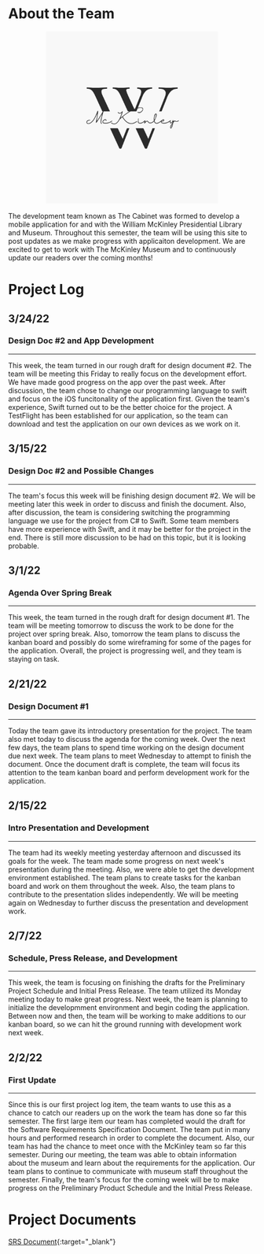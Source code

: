 # About the Team

<p align="center">
  <img width="350" height="350" src="mckinley.png">
</p>

The development team known as The Cabinet was formed to develop a mobile application for and with the William McKinley Presidential Library and Museum. Throughout this semester, the team will be using this site to post updates as we make progress with applicaiton development. We are excited to get to work with The McKinley Museum and to continuously update our readers over the coming months!

# Project Log

## 3/24/22

### Design Doc #2 and App Development
---
This week, the team turned in our rough draft for design document #2. The team will be meeting this Friday to really focus on the development effort. We have made good progress on the app over the past week. After discussion, the team chose to change our programming language to swift and focus on the iOS funcitonality of the application first. Given the team's experience, Swift turned out to be the better choice for the project. A TestFlight has been established for our application, so the team can download and test the application on our own devices as we work on it.

## 3/15/22
### Design Doc #2 and Possible Changes
---
The team's focus this week will be finishing design document #2. We will be meeting later this week in order to discuss and finish the document. Also, after discussion, the team is considering switching the programming language we use for the project from C# to Swift. Some team members have more experience with Swift, and it may be better for the project in the end. There is still more discussion to be had on this topic, but it is looking probable.

## 3/1/22
### Agenda Over Spring Break
---
This week, the team turned in the rough draft for design document #1. The team will be meeting tomorrow to discuss the work to be done for the project over spring break. Also, tomorrow the team plans to discuss the kanban board and possibly do some wireframing for some of the pages for the application. Overall, the project is progressing well, and they team is staying on task.
## 2/21/22
### Design Document #1
---
Today the team gave its introductory presentation for the project. The team also met today to discuss the agenda for the coming week. Over the next few days, the team plans to spend time working on the design document due next week. The team plans to meet Wednesday to attempt to finish the document. Once the document draft is complete, the team will focus its attention to the team kanban board and perform development work for the application.
## 2/15/22
### Intro Presentation and Development
---
The team had its weekly meeting yesterday afternoon and discussed its goals for the week. The team made some progress on next week's presentation during the meeting. Also, we were able to get the development environment established. The team plans to create tasks for the kanban board and work on them throughout the week. Also, the team plans to contribute to the presentation slides independently. We will be meeting again on Wednesday to further discuss the presentation and development work.
## 2/7/22
### Schedule, Press Release, and Development
---
This week, the team is focusing on finishing the drafts for the Preliminary Project Schedule and Initial Press Release. The team utilized its Monday meeting today to make great progress. Next week, the team is planning to initialize the developmment environment and begin coding the application. Between now and then, the team will be working to make additions to our kanban board, so we can hit the ground running with development work next week.
## 2/2/22
### First Update
---
Since this is our first project log item, the team wants to use this as a chance to catch our readers up on the work the team has done so far this semester. The first large item our team has completed would the draft for the Software Requirements Specification Document. The team put in many hours and performed research in order to complete the document. Also, our team has had the chance to meet once with the McKinley team so far this semester. During our meeting, the team was able to obtain information about the museum and learn about the requirements for the application. Our team plans to continue to communicate with museum staff throughout the semester. Finally, the team's focus for the coming week will be to make progress on the Preliminary Product Schedule and the Initial Press Release.

# Project Documents
[SRS Document](documents/McKinleySoftwareRequirementsSpecification.pdf){:target="_blank"}

